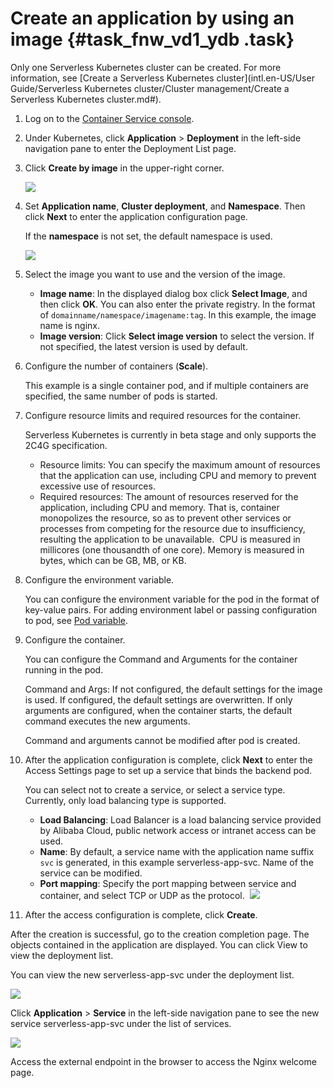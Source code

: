 # Create an application by using an image {#task_fnw_vd1_ydb .task}

Only one Serverless Kubernetes cluster can be created. For more information, see [Create a Serverless Kubernetes cluster](intl.en-US/User Guide/Serverless Kubernetes cluster/Cluster management/Create a Serverless Kubernetes cluster.md#).

1.  Log on to the [Container Service console](https://cs.console.aliyun.com). 
2.  Under Kubernetes, click **Application** \> **Deployment** in the left-side navigation pane to enter the Deployment List page. 
3.  Click **Create by image** in the upper-right corner. 

    ![](http://static-aliyun-doc.oss-cn-hangzhou.aliyuncs.com/assets/img/6965/15341327955653_en-US.png)

4.  Set **Application name**, **Cluster deployment**, and **Namespace**. Then click **Next** to enter the application configuration page. 

    If the **namespace** is not set, the default namespace is used.

    ![](http://static-aliyun-doc.oss-cn-hangzhou.aliyuncs.com/assets/img/6965/15341327955654_en-US.png)

5.  Select the image you want to use and the version of the image. 
    -   **Image name**: In the displayed dialog box click **Select Image**, and then click **OK**. You can also enter the private registry. In the format of `domainname/namespace/imagename:tag`. In this example, the image name is nginx. 
    -   **Image version**: Click **Select image version** to select the version. If not specified, the latest version is used by default.
6.  Configure the number of containers \(**Scale**\). 

    This example is a single container pod, and if multiple containers are specified, the same number of pods is started. 

7.  Configure resource limits and required resources for the container. 

    Serverless Kubernetes is currently in beta stage and only supports the 2C4G specification.

    -   Resource limits: You can specify the maximum amount of resources that the application can use, including CPU and memory to prevent excessive use of resources. 
    -   Required resources: The amount of resources reserved for the application, including CPU and memory. That is, container monopolizes the resource, so as to prevent other services or processes from competing for the resource due to insufficiency, resulting the application to be unavailable. 
    CPU is measured in millicores \(one thousandth of one core\). Memory is measured in bytes, which can be GB, MB, or KB.

8.  Configure the environment variable. 

    You can configure the environment variable for the pod in the format of key-value pairs. For adding environment label or passing configuration to pod, see [Pod variable](https://kubernetes.io/docs/tasks/inject-data-application/environment-variable-expose-pod-information/?spm=a2c4g.11186623.2.6.p4Ezey).

9.  Configure the container. 

    You can configure the Command and Arguments for the container running in the pod.

    Command and Args: If not configured, the default settings for the image is used. If configured, the default settings are overwritten. If only arguments are configured, when the container starts, the default command executes the new arguments.

    Command and arguments cannot be modified after pod is created.

10. After the application configuration is complete, click **Next** to enter the Access Settings page to set up a service that binds the backend pod. 

    You can select not to create a service, or select a service type. Currently, only load balancing type is supported.

    -   **Load Balancing**: Load Balancer is a load balancing service provided by Alibaba Cloud, public network access or intranet access can be used.
    -   **Name**: By default, a service name with the application name suffix `svc` is generated, in this example serverless-app-svc. Name of the service can be modified.
    -   **Port mapping**: Specify the port mapping between service and container, and select TCP or UDP as the protocol. 
    ![](http://static-aliyun-doc.oss-cn-hangzhou.aliyuncs.com/assets/img/6965/15341327955655_en-US.png)

11. After the access configuration is complete, click **Create**. 

After the creation is successful, go to the creation completion page. The objects contained in the application are displayed. You can click View to view the deployment list. 

You can view the new serverless-app-svc under the deployment list.

![](http://static-aliyun-doc.oss-cn-hangzhou.aliyuncs.com/assets/img/6965/15341327955656_en-US.png)

Click **Application** \> **Service** in the left-side navigation pane to see the new service serverless-app-svc under the list of services.

![](http://static-aliyun-doc.oss-cn-hangzhou.aliyuncs.com/assets/img/6965/15341327955657_en-US.png)

Access the external endpoint in the browser to access the Nginx welcome page.

